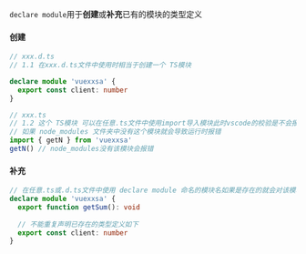 `declare module`用于**创建**或**补充**已有的模块的类型定义

#### 创建

```ts
// xxx.d.ts
// 1.1 在xxx.d.ts文件中使用时相当于创建一个 TS模块 

declare module 'vuexxsa' {
  export const client: number
}
```

```ts
// xxx.ts
// 1.2 这个 TS模块 可以在任意.ts文件中使用import导入模块此时vscode的校验是不会报错的
// 如果 node_modules 文件夹中没有这个模块就会导致运行时报错
import { getN } from 'vuexxsa'
getN() // node_modules没有该模块会报错
```

#### 补充

```ts
// 在任意.ts或.d.ts文件中使用 declare module 命名的模块名如果是存在的就会对该模块补充类型定义
declare module 'vuexxsa' {
  export function getSum(): void
  
  // 不能重复声明已存在的类型定义如下
  export const client: number
}
```

